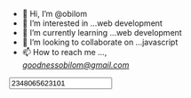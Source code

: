 - 👋 Hi, I’m @obilom
- 👀 I’m interested in ...web development
- 🌱 I’m currently learning ...web development
- 💞️ I’m looking to collaborate on ...javascript 
- 📫 How to reach me ..., <address>goodnessobilom@gmail.com</address>
 <input type="number" value="2348065623101">
<!---
obilom/obilom is a ✨ special ✨ repository because its `README.md` (this file) appears on your GitHub profile.
You can click the Preview link to take a look at your changes.
--->
